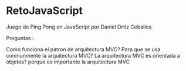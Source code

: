 # RetoJavaScript
Juego de Ping Pong en JavaScript por Daniel Ortiz Ceballos

Preguntas : 

Como funciona el patron de arquitectura MVC?
Para que se usa conmunmente la arquitectura MVC?
La arquitectura MVC es orientada a objetos? 
porque es importante la arquitectura MVC
